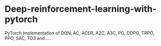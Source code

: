 # Deep-reinforcement-learning-with-pytorch
PyTorch implementation of DQN, AC, ACER, A2C, A3C, PG, DDPG, TRPO, PPO, SAC, TD3 and ....
